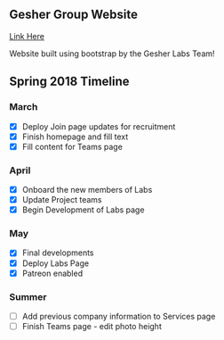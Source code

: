 ## Gesher Group Website ##

[Link Here](http://geshergroup.org)

Website built using bootstrap by the Gesher Labs Team!


## **Spring 2018 Timeline**
### March
- [x] Deploy Join page updates for recruitment
- [x] Finish homepage and fill text
- [x] Fill content for Teams page
### April
- [x] Onboard the new members of Labs
- [x] Update Project teams
- [x] Begin Development of Labs page
### May
- [x] Final developments
- [x] Deploy Labs Page
- [x] Patreon enabled
### Summer
- [ ] Add previous company information to Services page
- [ ] Finish Teams page - edit photo height
